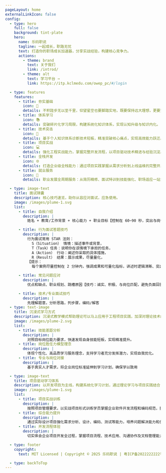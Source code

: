 ```yaml
---
pageLayout: home
externalLinkIcon: false
config:
  - type: hero
    full: false
    background: tint-plate
    hero:
      name: 乐码职说
      tagline: 一起成长，职路无忧
      text: 打造你的职场成长加速器，分享实战经验，构建核心竞争力。
      actions:
        - theme: brand
          text: 关于我们
          link: /introd/
        - theme: alt
          text: 学习平台 →
          link: https://itp.kclmedu.com/owep_pc/#/login

  - type: features
    features:
      - title: 夯实基础
        icon: 🔧
        details: 不积跬步无以至千里，仰望星空也要脚踏实地，既要保持远大理想，更要坚持日拱一卒的积累。
      - title: 体系学习
        icon: 📚
        details: 突破碎片化学习局限，构建系统化知识体系，实现认知升级与知识内化。
      - title: 技术突击
        icon: 📖
        details: 基于个人知识体系诊断技术短板，精准突破核心痛点，实现高效能力跃迁。
      - title: 项目实战
        icon: 💻
        details: 强化工程实战能力，掌握完整开发流程，以项目驱动技术精进与经验沉淀。
      - title: 全栈开发
        icon: 🌐
        details: 打造企业级全栈能力：通过项目实践掌握从需求分析到上线运维的完整开发链路。
      - title: 就业服务
        icon: 🚀
        details: 职业发展全周期服务：从简历精修、面试特训到技能强化、职场适应一站式解决方案。

  - type: image-text
    title: 面试锦囊
    description: 核心技巧速览，助你从容应对面试，应急使用。
    image: /images/plume-1.svg
    list:
      - title: 自我介绍
        description: |
          姓名 + 教育/工作背景 + 核心能力 + 职业目标【控制在 60~90 秒，突出与岗位匹配的能力】

      - title: 行为面试答题技巧
        description: |
          行为面试常用 STAR 法则：
            S（Situation） 情境：描述事件或背景，
            T（Task）任务：说明你在该情境下承担的任务，
            A（Action） 行动：阐述你采取的具体措施，
            R（Result） 结果：展示成果，尽量量化，
          【提示：
            每个案例尽量控制在 2 分钟内，强调成果和可量化指标，讲述时逻辑清晰、突出个人贡献】

      - title: 常见问题应对
        description: |
          优点和缺点、职业规划、跳槽原因【技巧：诚实、积极、与岗位匹配，避免负面回答，如过度批评前公司】

      - title: 技术/专业面试技巧
        description: |
          先理解题意，分析思路，列步骤，编码/解答
  - type: text-image
    title: 沉浸式学习方式
    description: 沉浸式教学模式帮助理论可以马上应用于工程项目实践，加深对理论技术的理解和应用，培养学生的创新能力。
    image: /images/plume-2.svg
    list:
      - title: 技能差距分析
        description: |
          对照目标岗位能力要求，快速发现自身技能短板，实现精准提升。
      - title: 岗位胜任力模型理念
        description: |
          体现个性化、高品质学习服务理念，支持学习者充分发挥潜力，实现自我优化。
      - title: 专业与岗位对接
        description: |
          基于真实人才需求，将企业岗位标准延伸到学习计划，确保学以致用

  - type: image-text
    title: 项目驱动学习体系
    description: 以开发项目为主线，构建系统化学习计划，通过理论学习与项目实践结合，培养独立分析与解决问题能力，掌握软件开发必备知识与技能，适应团队协作，提高沟通能力，为软件开发职业发展打下坚实基础。
    image: /images/plume-1.svg
    list:
      - title: 项目实战训练
        description: |
          按照项目管理要求，以实战项目形式训练学员掌握企业软件开发流程和编码规范，提升开发能力和实践技巧
      - title: 综合能力提升
        description: |
          通过实际设计项目强化需求分析、设计、编码、测试等能力，培养问题解决能力和创新思维。
      - title: 开发流程体验
        description: |
          切实体会企业项目开发全过程，掌握项目流程、技术应用、沟通协作及文档管理能力。

  - type: footer
    copyright:
      text: MIT Licensed | Copyright © 2025 乐码职说 | 粤ICP备2022222222号

  - type: backToTop
---
```

